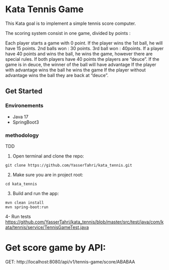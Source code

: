 # Kata Tennis Game

This Kata goal is to implement a simple tennis score computer.

The scoring system consist in one game, divided by points :

Each player starts a game with 0 point.
If the player wins the 1st ball, he will have 15 points. 2nd balls won : 30 points. 3rd ball won : 40points.
If a player have 40 points and wins the ball, he wins the game, however there are special rules.
If both players have 40 points the players are “deuce”.
If the game is in deuce, the winner of the ball will have advantage
If the player with advantage wins the ball he wins the game
If the player without advantage wins the ball they are back at “deuce”.

## Get Started
### Environements

- Java 17
- SpringBoot3

### methodology
TDD

1. Open terminal and clone the repo:
```shell
git clone https://github.com/YasserTahri/kata_tennis.git
```
2. Make sure you are in project root:
```shell
cd kata_tennis
```
3. Build and run the app:
```shell
mvn clean install
mvn spring-boot:run
```
4- Run tests
https://github.com/YasserTahri/kata_tennis/blob/master/src/test/java/com/kata/tennis/service/TennisGameTest.java

# Get score game by API:
GET:  http://localhost:8080/api/v1/tennis-game/score/ABABAA

